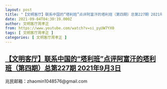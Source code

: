 ```yaml
---
layout: post
title: "【文明客厅】联系中国的“塔利班”点评阿富汗的塔利班（第四期）总第227期 2021年9月3日"
date: 2021-09-04T04:30:19.000Z
author: 文明客厅周孝正
from: https://www.youtube.com/watch?v=si_pyUW7YX0
tags: [ 文明客厅周孝正 ]
categories: [ 文明客厅周孝正 ]
---
```

<!--1630729819000-->
[【文明客厅】联系中国的“塔利班”点评阿富汗的塔利班（第四期）总第227期 2021年9月3日](https://www.youtube.com/watch?v=si_pyUW7YX0)
------

<div>
兆民邮箱：zhaomin1048576@gmail.com
</div>
